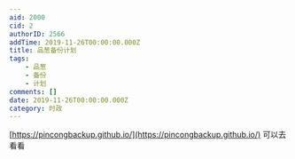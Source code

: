 ```yaml
---
aid: 2000
cid: 2
authorID: 2566
addTime: 2019-11-26T00:00:00.000Z
title: 品葱备份计划
tags:
    - 品葱
    - 备份
    - 计划
comments: []
date: 2019-11-26T00:00:00.000Z
category: 时政
---
```


[https://pincongbackup.github.io/](https://pincongbackup.github.io/) 可以去看看
